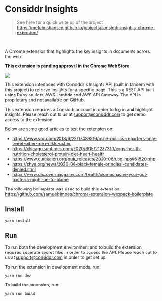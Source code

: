 # Considdr Insights

> See here for a quick write up of the project: https://mefchristiansen.github.io/projects/considdr-insights-chrome-extension/

<br>

A Chrome extension that highlights the key insights in documents across the web.

**This extension is pending approval in the Chrome Web Store**

<img src="considdr-insights.gif">

This extension interfaces with Considdr's Insights API (built in tandem with this project) to retrieve insights for a specific page. This is a REST API built using Ruby on Jets, AWS Lambda and AWS API Gateway. The API is proprietary and not available on GitHub.

This extension requires a Considdr account in order to log in and highlight insights. Please reach out to us at [support@considdr.com](mailto:support@considdr.com) to get demo access to the extension.

Below are some good articles to test the extension on:
- https://www.vox.com/2018/6/22/17489516/male-politics-reporters-only-tweet-other-men-nikki-usher
- https://chicago.suntimes.com/2020/6/15/21287310/eggs-health-nutrition-cholesterol-protein-diet-heart-health
- https://www.eurekalert.org/pub_releases/2020-06/uog-hps061520.php
- https://phys.org/news/2020-06-black-female-principal-candidates-denied.html
- https://www.discovermagazine.com/health/stomachache-your-gut-bacteria-might-be-to-blame

The following boilerplate was used to build this extension: https://github.com/samuelsimoes/chrome-extension-webpack-boilerplate

## Install

`yarn install`

## Run

To run both the development environment and to build the extension requires seperate secret files in order to access the API. Please reach out to us at [support@considdr.com](mailto:support@considdr.com) in order to get set up.

To run the extension in development mode, run:

`yarn run dev`

To build the extension, run:

`yarn run build`